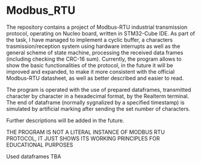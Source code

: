 # Modbus_RTU

The repository contains a project of Modbus-RTU industrial transmission protocol, operating on Nucleo board, written in STM32-Cube IDE. As part of the task, I have managed to implement a cyclic buffer, a characters trasmission/reception system using hardware interrupts as well as the general scheme of state machine, processing the received data frames (including checking the CRC-16 sum). Currently, the program allows to show the basic functionalities of the protocol, in the future it will be improved and expanded, to make it more consistent with the official Modbus-RTU datasheet, as well as better described and easier to read.  

The program is operated with the use of prepared dataframes, transmitted character by character in a hexadecimal format, by the Realterm terminal. The end of dataframe (normally sygnalized by a specified timestamp) is simulated by artificial marking after sending the set number of characters. 

Further descriptions will be added in the future.

THE PROGRAM IS NOT A LITERAL INSTANCE OF MODBUS RTU PROTOCOL, IT JUST SHOWS ITS WORKING PRINCIPLES FOR EDUCATIONAL PURPOSES

Used dataframes TBA
